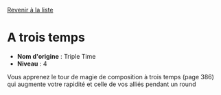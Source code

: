 [Revenir à la liste](list.md)

# A trois temps

 * **Nom d'origine** : Triple Time
 * **Niveau** : 4


<p>Vous apprenez le tour de magie de composition à trois temps (page 386) qui augmente votre rapidité et celle de vos alliés pendant un round</p>